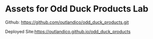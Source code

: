 # Assets for Odd Duck Products Lab

Github: https://github.com/outlandico/odd_duck_products.git

Deployed Site:https://outlandico.github.io/odd_duck_products
